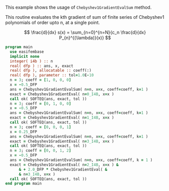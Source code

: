 This example shows the usage of `Chebyshev1GradientEvalSum` method.

This routine evaluates the kth gradient of sum of finite series of Chebyshev1 polynomials of order upto n, at a single point.

$$
\frac{d}{dx} s(x) = \sum_{n=0}^{n=N}{c_n \frac{d}{dx} P_{n}^{(\lambda)}(x)}
$$

```fortran
program main
  use easifembase
  implicit none
  integer( i4b ) :: n
  real( dfp ) :: ans, x, exact
  real( dfp ), allocatable :: coeff(:)
  real( dfp ), parameter :: tol=1.0E-10
  n = 3; coeff = [1, 0, 0, 0]
  x = -0.5_DFP
  ans = Chebyshev1GradientEvalSum( n=n, x=x, coeff=coeff, k=1 )
  exact = Chebyshev1GradientEval( n=0_I4B, x=x )
  call ok( SOFTEQ(ans, exact, tol ))
  n = 3; coeff = [0, 1, 0, 0]
  x = -0.5_DFP
  ans = Chebyshev1GradientEvalSum( n=n, x=x, coeff=coeff, k=1 )
  exact = Chebyshev1GradientEval( n=1_I4B, x=x )
  call ok( SOFTEQ(ans, exact, tol ))
  n = 3; coeff = [0, 0, 0, 1]
  x = 0.25_DFP
  ans = Chebyshev1GradientEvalSum( n=n, x=x, coeff=coeff, k=1 )
  exact = Chebyshev1GradientEval( n=3_I4B, x=x )
  call ok( SOFTEQ(ans, exact, tol ))
  n = 3; coeff = [0, 0, 1, 2]
  x = -0.5_DFP
  ans = Chebyshev1GradientEvalSum( n=n, x=x, coeff=coeff, k = 1 )
  exact = Chebyshev1GradientEval( n=2_I4B, x=x ) &
      & + 2.0_DFP * Chebyshev1GradientEval( &
      & n=3_I4B, x=x )
  call ok( SOFTEQ(ans, exact, tol ))
end program main
```
